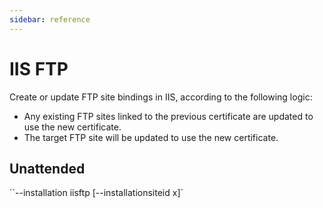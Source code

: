 ```yaml
---
sidebar: reference
---
```


# IIS FTP
Create or update FTP site bindings in IIS, according to the following logic:

- Any existing FTP sites linked to the previous certificate are updated to use the new certificate.
- The target FTP site will be updated to use the new certificate.

## Unattended 
``--installation iisftp [--installationsiteid x]`